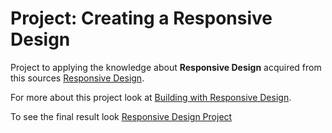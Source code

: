 # Project: Creating a Responsive Design

Project to applying the knowledge about **Responsive Design** acquired from this
sources [Responsive Design](https://www.theodinproject.com/courses/html5-and-css3/lessons/responsive-design).  

For more about this project look at [Building with Responsive Design](https://www.theodinproject.com/courses/html5-and-css3/lessons/building-with-responsive-design?ref=lnav).

To see the final result look [Responsive Design Project]()

